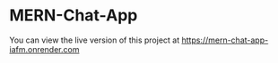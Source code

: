 # MERN-Chat-App
You can view the live version of this project at https://mern-chat-app-iafm.onrender.com
